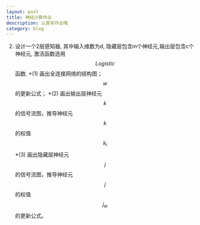 ```yaml
---
layout: post
title: 神经计算作业
description: 认真写作业哦
category: blog
---
```


2. 设计一个2层感知器, 其中输入维数为d, 隐藏层包含m个神经元,输出层包含c个神经元, 激活函数选用$$Logistic$$ 函数. 
  *(1) 画出全连接网络的结构图；  
$$w$$ 的更新公式； 
  *(2) 画出输出层神经元 $$k$$ 的信号流图，推导神经元 $$k$$ 的权值 $$k_i$$ 
  *(3) 画出隐藏层神经元 $$j$$ 的信号流图，推导神经元 $$j$$ 的权值 $$j_w$$ 的更新公式。 

